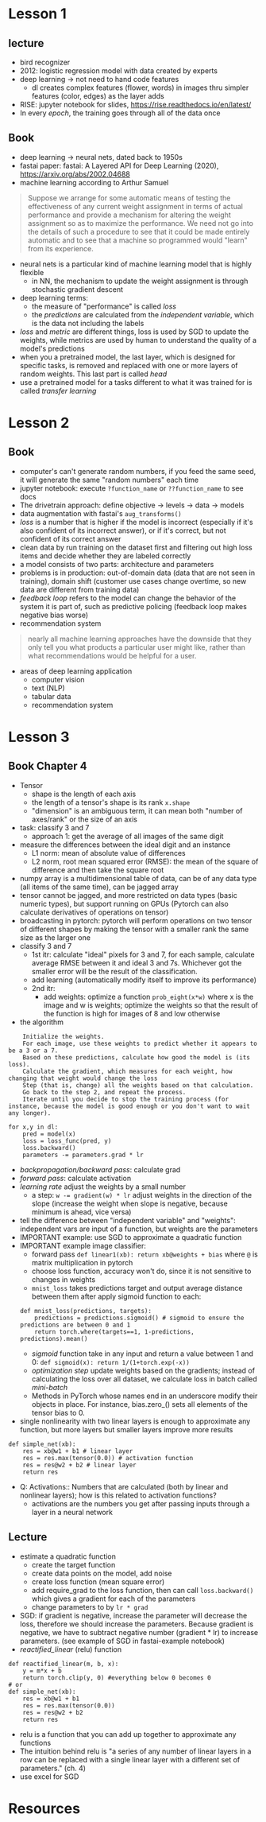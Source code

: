 # Lesson 1 
## lecture
* bird recognizer
* 2012: logistic regression model with data created by experts
* deep learning -> not need to hand code features
    * dl creates complex features (flower, words) in images thru simpler features (color, edges) as the layer adds
* RISE: jupyter notebook for slides, https://rise.readthedocs.io/en/latest/
* In every *epoch*, the training goes through all of the data once
## Book
* deep learning -> neural nets, dated back to 1950s
* fastai paper: fastai: A Layered API for Deep Learning (2020), https://arxiv.org/abs/2002.04688
* machine learning according to Arthur Samuel 
> Suppose we arrange for some automatic means of testing the effectiveness of any current weight assignment in terms of actual performance and provide a mechanism for altering the weight assignment so as to maximize the performance. We need not go into the details of such a procedure to see that it could be made entirely automatic and to see that a machine so programmed would "learn" from its experience.
* neural nets is a particular kind of machine learning model that is highly flexible
    * in NN, the mechanism to update the weight assignment is through stochastic gradient descent
* deep learning terms:
    * the measure of "performance" is called *loss*
    * the *predictions* are calculated from the *independent variable*, which is the data not including the labels
* *loss* and *metric* are different things, loss is used by SGD to update the weights, while metrics are used by human to understand the quality of a model's predictions
* when you a pretrained model, the last layer, which is designed for specific tasks, is removed and replaced with one or more layers of random weights. This last part is called *head*
* use a pretrained model for a tasks different to what it was trained for is called *transfer learning*
# Lesson 2
## Book
* computer's can't generate random numbers, if you feed the same seed, it will generate the same "random numbers" each time
* jupyter notebook: execute `?function_name` or `??function_name` to see docs
* The drivetrain approach: define objective -> levels -> data -> models
* data augmentation with fastai's `aug_transforms()`
* *loss* is a number that is higher if the model is incorrect (especially if it's also confident of its incorrect answer), or if it's correct, but not confident of its correct answer
* clean data by run training on the dataset first and filtering out high loss items and decide whether they are labeled correctly
* a model consists of two parts: architecture and parameters
* problems is in production: out-of-domain data (data that are not seen in training), domain shift (customer use cases change overtime, so new data are different from training data)
* *feedback loop* refers to the model can change the behavior of the system it is part of, such as predictive policing (feedback loop makes negative bias worse)
* recommendation system
> nearly all machine learning approaches have the downside that they only tell you what products a particular user might like, rather than what recommendations would be helpful for a user.
* areas of deep learning application
    * computer vision
    * text (NLP)
    * tabular data
    * recommendation system 
# Lesson 3
## Book Chapter 4
* Tensor
    * shape is the length of each axis
    * the length of a tensor's shape is its rank `x.shape`
    * "dimension" is an ambiguous term, it can mean both "number of axes/rank" or the size of an axis
* task: classify 3 and 7
    * approach 1: get the average of all images of the same digit
* measure the differences between the ideal digit and an instance
    * L1 norm: mean of absolute value of differences
    * L2 norm, root mean squared error (RMSE): the mean of the square of difference and then take the square root
* numpy array is a multidimensional table of data, can be of any data type (all items of the same time), can be jagged array
* tensor cannot be jagged, and more restricted on data types (basic numeric types), but support running on GPUs (Pytorch can also calculate derivatives of operations on tensor)
* broadcasting in pytorch: pytorch will perform operations on two tensor of different shapes by making the tensor with a smaller rank the same size as the larger one
* classify 3 and 7
    * 1st itr: calculate "ideal" pixels for 3 and 7, for each sample, calculate average RMSE between it and ideal 3 and 7s. Whichever got the smaller error will be the result of the classification.
    * add learning (automatically modify itself to improve its performance)
    * 2nd itr: 
        * add weights: optimize a function `prob_eight(x*w)` where x is the image and w is weights; optimize the weights so that the result of the function is high for images of 8 and low otherwise
* the algorithm
```
    Initialize the weights.
    For each image, use these weights to predict whether it appears to be a 3 or a 7.
    Based on these predictions, calculate how good the model is (its loss).
    Calculate the gradient, which measures for each weight, how changing that weight would change the loss
    Step (that is, change) all the weights based on that calculation.
    Go back to the step 2, and repeat the process.
    Iterate until you decide to stop the training process (for instance, because the model is good enough or you don't want to wait any longer).
```
```
for x,y in dl:
    pred = model(x)
    loss = loss_func(pred, y)
    loss.backward()
    parameters -= parameters.grad * lr
```
* *backpropagation/backward pass*: calculate grad
* *forward pass*: calculate activation
* *learning rate* adjust the weights by a small number
    * a step: `w -= gradient(w) * lr` adjust weights in the direction of the slope (increase the weight when slope is negative, because minimum is ahead, vice versa)
* tell the difference between "independent variable" and "weights": independent vars are input of a function, but weights are the parameters
* IMPORTANT example: use SGD to approximate a quadratic function
* IMPORTANT example image classifier:
    * forward pass `def linear1(xb): return xb@weights + bias` where `@` is matrix multiplication in pytorch
    * choose loss function, accuracy won't do, since it is not sensitive to changes in weights
    * `mnist_loss` takes predictions target and output average distance between them after apply sigmoid function to each:
    ```
    def mnist_loss(predictions, targets):
        predictions = predictions.sigmoid() # sigmoid to ensure the predictions are between 0 and 1
        return torch.where(targets==1, 1-predictions, predictions).mean()
    ```
    * *sigmoid* function take in any input and return a value between 1 and 0: `def sigmoid(x): return 1/(1+torch.exp(-x))`
    * *optimization step* update weights based on the gradients; instead of calculating the loss over all dataset, we calculate loss in batch called *mini-batch*
    * Methods in PyTorch whose names end in an underscore modify their objects in place. For instance, bias.zero_() sets all elements of the tensor bias to 0.
* single nonlinearity with two linear layers is enough to approximate any function, but more layers but smaller layers improve more results
```
def simple_net(xb): 
    res = xb@w1 + b1 # linear layer
    res = res.max(tensor(0.0)) # activation function
    res = res@w2 + b2 # linear layer
    return res
```
* Q: Activations:: Numbers that are calculated (both by linear and nonlinear layers); how is this related to activation functions?
    * activations are the numbers you get after passing inputs through a layer in a neural network
## Lecture
* estimate a quadratic function
    * create the target function
    * create data points on the model, add noise
    * create loss function (mean square error)
    * add require_grad to the loss function, then can call `loss.backward()` which gives a gradient for each of the parameters 
    * change parameters to by `lr * grad`
* SGD: if gradient is negative, increase the parameter will decrease the loss, therefore we should increase the parameters. Because gradient is negative, we have to subtract negative number (gradient * lr) to increase parameters. (see example of SGD in fastai-example notebook)
* *reactified_linear* (relu) function
```
def reactified_linear(m, b, x): 
    y = m*x + b
    return torch.clip(y, 0) #everything below 0 becomes 0
# or
def simple_net(xb): 
    res = xb@w1 + b1
    res = res.max(tensor(0.0))
    res = res@w2 + b2
    return res
```
* relu is a function that you can add up together to approximate any functions
* The intuition behind relu is "a series of any number of linear layers in a row can be replaced with a single linear layer with a different set of parameters." (ch. 4)
* use excel for SGD
# Resources
## 